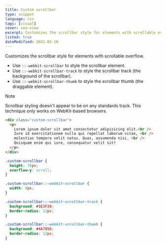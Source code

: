 ```yaml
---
title: Custom scrollbar
type: snippet
language: css
tags: [visual]
cover: sea-view
excerpt: Customizes the scrollbar style for elements with scrollable overflow.
listed: true
dateModified: 2021-05-16
---
```


Customizes the scrollbar style for elements with scrollable overflow.

- Use `::-webkit-scrollbar` to style the scrollbar element.
- Use `::-webkit-scrollbar-track` to style the scrollbar track (the background of the scrollbar).
- Use `::-webkit-scrollbar-thumb` to style the scrollbar thumb (the draggable element).

> [!NOTE]
>
> Scrollbar styling doesn't appear to be on any standards track. This technique only works on WebKit-based browsers.

```html
<div class="custom-scrollbar">
  <p>
    Lorem ipsum dolor sit amet consectetur adipisicing elit.<br />
    Iure id exercitationem nulla qui repellat laborum vitae, <br />
    molestias tempora velit natus. Quas, assumenda nisi. <br />
    Quisquam enim qui iure, consequatur velit sit?
  </p>
</div>
```

```css
.custom-scrollbar {
  height: 70px;
  overflow-y: scroll;
}

.custom-scrollbar::-webkit-scrollbar {
  width: 8px;
}

.custom-scrollbar::-webkit-scrollbar-track {
  background: #1E3F20;
  border-radius: 12px;
}

.custom-scrollbar::-webkit-scrollbar-thumb {
  background: #4A7856;
  border-radius: 12px;
}
```
